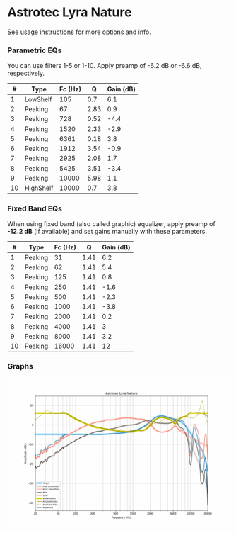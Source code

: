 # Astrotec Lyra Nature
See [usage instructions](https://github.com/jaakkopasanen/AutoEq#usage) for more options and info.

### Parametric EQs
You can use filters 1-5 or 1-10. Apply preamp of -6.2 dB or -6.6 dB, respectively.

|   # | Type      |   Fc (Hz) |    Q |   Gain (dB) |
|-----|-----------|-----------|------|-------------|
|   1 | LowShelf  |       105 | 0.7  |         6.1 |
|   2 | Peaking   |        67 | 2.83 |         0.9 |
|   3 | Peaking   |       728 | 0.52 |        -4.4 |
|   4 | Peaking   |      1520 | 2.33 |        -2.9 |
|   5 | Peaking   |      6361 | 0.18 |         3.8 |
|   6 | Peaking   |      1912 | 3.54 |        -0.9 |
|   7 | Peaking   |      2925 | 2.08 |         1.7 |
|   8 | Peaking   |      5425 | 3.51 |        -3.4 |
|   9 | Peaking   |     10000 | 5.98 |         1.1 |
|  10 | HighShelf |     10000 | 0.7  |         3.8 |

### Fixed Band EQs
When using fixed band (also called graphic) equalizer, apply preamp of **-12.2 dB** (if available) and set gains manually with these parameters.

|   # | Type    |   Fc (Hz) |    Q |   Gain (dB) |
|-----|---------|-----------|------|-------------|
|   1 | Peaking |        31 | 1.41 |         6.2 |
|   2 | Peaking |        62 | 1.41 |         5.4 |
|   3 | Peaking |       125 | 1.41 |         0.8 |
|   4 | Peaking |       250 | 1.41 |        -1.6 |
|   5 | Peaking |       500 | 1.41 |        -2.3 |
|   6 | Peaking |      1000 | 1.41 |        -3.8 |
|   7 | Peaking |      2000 | 1.41 |         0.2 |
|   8 | Peaking |      4000 | 1.41 |         3   |
|   9 | Peaking |      8000 | 1.41 |         3.2 |
|  10 | Peaking |     16000 | 1.41 |        12   |

### Graphs
![](./Astrotec%20Lyra%20Nature.png)
